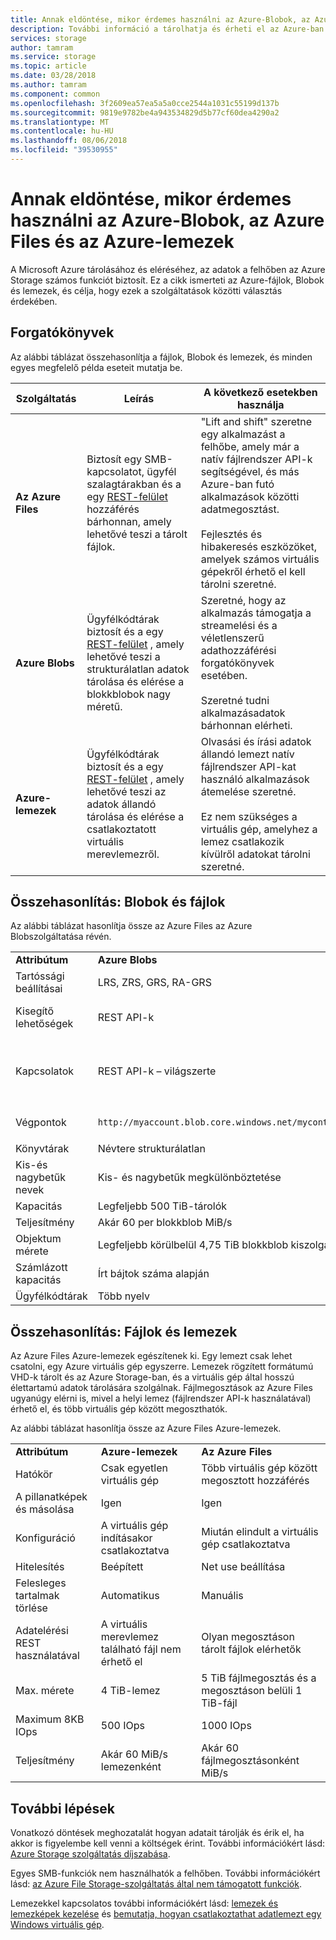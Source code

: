 ```yaml
---
title: Annak eldöntése, mikor érdemes használni az Azure-Blobok, az Azure Files és az Azure-lemezek
description: További információ a tárolhatja és érheti el az Azure-ban segítségével adatokat különböző módjait, melyik technológia használata mellett dönt.
services: storage
author: tamram
ms.service: storage
ms.topic: article
ms.date: 03/28/2018
ms.author: tamram
ms.component: common
ms.openlocfilehash: 3f2609ea57ea5a5a0cce2544a1031c55199d137b
ms.sourcegitcommit: 9819e9782be4a943534829d5b77cf60dea4290a2
ms.translationtype: MT
ms.contentlocale: hu-HU
ms.lasthandoff: 08/06/2018
ms.locfileid: "39530955"
---
```

# <a name="deciding-when-to-use-azure-blobs-azure-files-or-azure-disks"></a>Annak eldöntése, mikor érdemes használni az Azure-Blobok, az Azure Files és az Azure-lemezek

A Microsoft Azure tárolásához és eléréséhez, az adatok a felhőben az Azure Storage számos funkciót biztosít. Ez a cikk ismerteti az Azure-fájlok, Blobok és lemezek, és célja, hogy ezek a szolgáltatások közötti választás érdekében.

## <a name="scenarios"></a>Forgatókönyvek

Az alábbi táblázat összehasonlítja a fájlok, Blobok és lemezek, és minden egyes megfelelő példa eseteit mutatja be.

| Szolgáltatás | Leírás | A következő esetekben használja |
|--------------|-------------|-------------|
| **Az Azure Files** | Biztosít egy SMB-kapcsolatot, ügyfél szalagtárakban és a egy [REST-felület](/rest/api/storageservices/file-service-rest-api) hozzáférés bárhonnan, amely lehetővé teszi a tárolt fájlok. | "Lift and shift" szeretne egy alkalmazást a felhőbe, amely már a natív fájlrendszer API-k segítségével, és más Azure-ban futó alkalmazások közötti adatmegosztást.<br/><br/>Fejlesztés és hibakeresés eszközöket, amelyek számos virtuális gépekről érhető el kell tárolni szeretné. |
| **Azure Blobs** | Ügyfélkódtárak biztosít és a egy [REST-felület](/rest/api/storageservices/blob-service-rest-api) , amely lehetővé teszi a strukturálatlan adatok tárolása és elérése a blokkblobok nagy méretű. | Szeretné, hogy az alkalmazás támogatja a streamelési és a véletlenszerű adathozzáférési forgatókönyvek esetében.<br/><br/>Szeretné tudni alkalmazásadatok bárhonnan elérheti. |
| **Azure-lemezek** | Ügyfélkódtárak biztosít és a egy [REST-felület](/rest/api/compute/manageddisks/disks/disks-rest-api) , amely lehetővé teszi az adatok állandó tárolása és elérése a csatlakoztatott virtuális merevlemezről. | Olvasási és írási adatok állandó lemezt natív fájlrendszer API-kat használó alkalmazások átemelése szeretné.<br/><br/>Ez nem szükséges a virtuális gép, amelyhez a lemez csatlakozik kívülről adatokat tárolni szeretné. |

## <a name="comparison-files-and-blobs"></a>Összehasonlítás: Blobok és fájlok

Az alábbi táblázat hasonlítja össze az Azure Files az Azure Blobszolgáltatása révén.  
  
||||  
|-|-|-|  
|**Attribútum**|**Azure Blobs**|**Az Azure Files**|  
|Tartóssági beállításai|LRS, ZRS, GRS, RA-GRS|LRS, ZRS, GRS|  
|Kisegítő lehetőségek|REST API-k|REST API-k<br /><br /> Az SMB 2.1 és az SMB 3.0-s (standard fájlrendszer API-k)|  
|Kapcsolatok|REST API-k – világszerte|REST API-k – világszerte<br /><br /> SMB 2.1--régión belüli<br /><br /> Az SMB 3.0-s – világszerte|  
|Végpontok|`http://myaccount.blob.core.windows.net/mycontainer/myblob`|`\\myaccount.file.core.windows.net\myshare\myfile.txt`<br /><br /> `http://myaccount.file.core.windows.net/myshare/myfile.txt`|  
|Könyvtárak|Névtere strukturálatlan|Igaz címtárobjektumok|  
|Kis-és nagybetűk nevek|Kis- és nagybetűk megkülönböztetése|Kis-és nagybetű nincs megkülönböztetve, de a kis megőrzése|  
|Kapacitás|Legfeljebb 500 TiB-tárolók|5 TiB fájlmegosztások|  
|Teljesítmény|Akár 60 per blokkblob MiB/s|Akár 60 jutó MiB/s|  
|Objektum mérete|Legfeljebb körülbelül 4,75 TiB blokkblob kiszolgálónként|Legfeljebb 1 Tib-ra / fájl|  
|Számlázott kapacitás|Írt bájtok száma alapján|A fájl mérete alapján|  
|Ügyfélkódtárak|Több nyelv|Több nyelv|  
  
## <a name="comparison-files-and-disks"></a>Összehasonlítás: Fájlok és lemezek

Az Azure Files Azure-lemezek egészítenek ki. Egy lemezt csak lehet csatolni, egy Azure virtuális gép egyszerre. Lemezek rögzített formátumú VHD-k tárolt és az Azure Storage-ban, és a virtuális gép által hosszú élettartamú adatok tárolására szolgálnak. Fájlmegosztások az Azure Files ugyanúgy elérni is, mivel a helyi lemez (fájlrendszer API-k használatával) érhető el, és több virtuális gép között megoszthatók.  
 
Az alábbi táblázat hasonlítja össze az Azure Files Azure-lemezek.  
 
||||  
|-|-|-|  
|**Attribútum**|**Azure-lemezek**|**Az Azure Files**|  
|Hatókör|Csak egyetlen virtuális gép|Több virtuális gép között megosztott hozzáférés|  
|A pillanatképek és másolása|Igen|Igen|  
|Konfiguráció|A virtuális gép indításakor csatlakoztatva|Miután elindult a virtuális gép csatlakoztatva|  
|Hitelesítés|Beépített|Net use beállítása|  
|Felesleges tartalmak törlése|Automatikus|Manuális|  
|Adatelérési REST használatával|A virtuális merevlemez található fájl nem érhető el|Olyan megosztáson tárolt fájlok elérhetők|  
|Max. mérete|4 TiB-lemez|5 TiB fájlmegosztás és a megosztáson belüli 1 TiB-fájl|  
|Maximum 8KB IOps|500 IOps|1000 IOps|  
|Teljesítmény|Akár 60 MiB/s lemezenként|Akár 60 fájlmegosztásonként MiB/s|  

## <a name="next-steps"></a>További lépések

Vonatkozó döntések meghozatalát hogyan adatait tárolják és érik el, ha akkor is figyelembe kell venni a költségek érint. További információkért lásd: [Azure Storage szolgáltatás díjszabása](https://azure.microsoft.com/pricing/details/storage/).
  
Egyes SMB-funkciók nem használhatók a felhőben. További információkért lásd: [az Azure File Storage-szolgáltatás által nem támogatott funkciók](/rest/api/storageservices/features-not-supported-by-the-azure-file-service).
  
Lemezekkel kapcsolatos további információkért lásd: [lemezek és lemezképek kezelése](../../virtual-machines/windows/about-disks-and-vhds.md) és [bemutatja, hogyan csatlakoztathat adatlemezt egy Windows virtuális gép](../../virtual-machines/windows/attach-managed-disk-portal.md).
